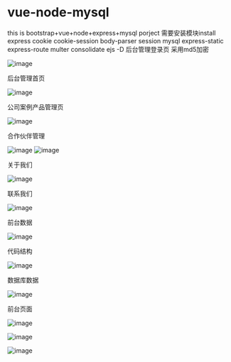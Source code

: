 # vue-node-mysql
this is bootstrap+vue+node+express+mysql porject
需要安装模块install express cookie cookie-session body-parser session mysql express-static express-route multer consolidate ejs -D
后台管理登录页 采用md5加密

![image](https://github.com/k2-xu/vue-node-mysql/blob/master/readme/01.png)

后台管理首页

![image](https://github.com/k2-xu/vue-node-mysql/blob/master/readme/02.png)

公司案例产品管理页

![image](https://github.com/k2-xu/vue-node-mysql/blob/master/readme/03.png)

合作伙伴管理

![image](https://github.com/k2-xu/vue-node-mysql/blob/master/readme/04.png)
![image](https://github.com/k2-xu/vue-node-mysql/blob/master/readme/04.1.png)

关于我们

![image](https://github.com/k2-xu/vue-node-mysql/blob/master/readme/05.png)

联系我们

![image](https://github.com/k2-xu/vue-node-mysql/blob/master/readme/06.png)

前台数据

![image](https://github.com/k2-xu/vue-node-mysql/blob/master/readme/qiantai.png)

代码结构

![image](https://github.com/k2-xu/vue-node-mysql/blob/master/readme/jiegou.png)

数据库数据

![image](https://github.com/k2-xu/vue-node-mysql/blob/master/readme/shujuku.png)

前台页面

![image](https://github.com/k2-xu/vue-node-mysql/blob/master/readme/index.png)

![image](https://github.com/k2-xu/vue-node-mysql/blob/master/readme/news.png)

![image](https://github.com/k2-xu/vue-node-mysql/blob/master/readme/news2.png)




